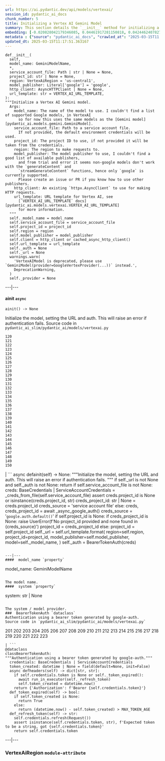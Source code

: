 ```yaml
---
url: https://ai.pydantic.dev/api/models/vertexai/
session_id: pydantic_ai_docs
chunk_number: 5
title: Initializing a Vertex AI Gemini Model
summary: This section details the `__init__` method for initializing a Vertex AI Gemini model, including parameters such as `model_name`, `service_account_file`, `project_id`, `region`, `model_publisher`, and others, along with their descriptions and default values.
embedding: [-0.020828042179346085, 0.04461917281150818, 0.04244624078273773, -0.0017824828391894698, -0.03316189721226692, -0.007648472208529711, -0.011864700354635715, -0.013914169743657112, 0.020062576979398727, 0.0122721241787076, -0.013580822385847569, -0.010179443284869194, -0.0005767990951426327, -0.08375663310289383, -0.01001277007162571, -0.012864742428064346, -0.021420659497380257, 0.02940865233540535, -0.024075092747807503, 0.014272209256887436, 0.010043635033071041, 0.040322694927453995, 0.001368113444186747, 0.041063468903303146, 0.009833749383687973, 0.010716503486037254, -0.01161777600646019, 0.01463024877011776, -0.013333898037672043, -0.057928379625082016, 0.0072904322296381, -0.019321804866194725, -0.036001525819301605, -0.028445648029446602, -0.027877723798155785, -0.010796753689646721, -0.018013108521699905, -0.01954403705894947, 0.00991399958729744, 0.01788964681327343, -0.012290643528103828, -0.04866872727870941, 0.005074288696050644, 0.05560729280114174, -0.051409583538770676, 0.004552661906927824, -0.009383113123476505, 0.02416151762008667, -0.006154581438750029, -0.014420364052057266, -0.0030680310446769, -0.004376728553324938, -0.009722634218633175, 0.00830899365246296, -0.010784407146275043, -0.027581414207816124, 0.002152869012206793, 0.015667330473661423, -0.020383579656481743, 0.001964589348062873, 0.028124647215008736, -0.0335322842001915, -0.025655407458543777, 0.0009684052201919258, 0.010883176699280739, -0.033186592161655426, -0.044545095413923264, 0.0008758087060414255, -0.026173947378993034, 0.00018326393910683692, -0.020346540957689285, 0.0196921918541193, 0.0018951420206576586, -0.02819872461259365, -0.051557738333940506, -0.028075262904167175, -0.04923665151000023, 0.06153346970677376, -0.0027748087886720896, -0.02250712551176548, -0.016346370801329613, 0.021803392097353935, 0.012123970314860344, -0.015395713970065117, -0.01832176372408867, -0.006537314038723707, -0.0335569754242897, -0.01382774580270052, -0.004290305078029633, -0.0031467382796108723, 0.0074694519862532616, -0.011691853404045105, -0.04429817199707031, 0.010167096741497517, 0.03738429769873619, 0.01001277007162571, 0.0012431081850081682, -0.0071731433272361755, 0.008475667797029018, -0.0007330557564273477, -0.021988585591316223, -0.0022022537887096405, -0.0364459864795208, 0.05029842630028725, 0.023470129817724228, 0.008179359138011932, 0.01851930283010006, 0.027877723798155785, -0.014049977995455265, 0.027136951684951782, -0.1040044054389, 0.03819914907217026, 0.0437549389898777, -0.03407551720738411, -0.09121374040842056, -0.018383493646979332, -0.0427672415971756, 0.021902162581682205, 0.003793370444327593, -0.04466855898499489, -0.03190258517861366, -0.00848184060305357, 0.020679887384176254, -0.023420745506882668, -0.007413893938064575, 0.006796583998948336, -0.016445141285657883, -0.025507252663373947, -0.09600406140089035, -0.03995230793952942, 0.05076758190989494, -0.0033334745094180107, 0.054965291172266006, -0.03703860566020012, -0.021013235673308372, -0.027828339487314224, -0.05664437264204025, 0.006839795969426632, -0.05323682352900505, 0.03138404339551926, -0.009667076170444489, -0.024272631853818893, 0.03627314046025276, 0.029927192255854607, 0.0030525983311235905, 0.002271701116114855, -0.016741449013352394, 0.006475582718849182, 0.00549405999481678, 0.013630206696689129, -0.020037885755300522, 0.009741153568029404, 0.010870831087231636, -0.019037842750549316, -0.0291617289185524, -0.014037631452083588, 0.011235043406486511, 0.050915736705064774, 0.020334193482995033, -0.04738472402095795, 0.022877512499690056, 0.0666201040148735, 0.003003213554620743, -0.03456936404109001, -0.060990236699581146, 0.021136697381734848, -0.06839795410633087, -0.05066881328821182, -0.06010131165385246, -0.07071904093027115, 0.004781066440045834, -0.011093062348663807, -0.04079185053706169, -0.060447003692388535, -0.020630503073334694, -0.017383452504873276, -0.0035587926395237446, 0.02377878502011299, -0.016346370801329613, -0.04563156142830849, 0.0017485307762399316, 0.01402528490871191, -0.0427919365465641, 0.03432244062423706, -0.028741957619786263, 0.020000847056508064, 0.010136231780052185, 0.02669248916208744, 0.003095810068771243, 0.020581118762493134, -0.006281130015850067, 0.022766396403312683, 0.03126058354973793, 0.009012727066874504, 0.02221081778407097, -0.014049977995455265, 0.027038181200623512, -0.038915228098630905, 0.0627187043428421, 0.03770529851317406, -0.00667312229052186, -0.027581414207816124, 0.010333770886063576, -0.0427672415971756, 0.01818595454096794, -0.023112090304493904, -0.010222654789686203, 0.017346413806080818, -0.04029800370335579, 0.0015139529714360833, 0.025704791769385338, -0.04380432516336441, 0.001697602798230946, 0.007728722412139177, -0.030001269653439522, 0.0330631285905838, -0.010574521496891975, -0.016420448198914528, 0.035902753472328186, 0.00988930743187666, -0.033137205988168716, 0.051755279302597046, 2.275125189044047e-05, -0.0005054226494394243, 0.03568052127957344, -0.0008650057716295123, -0.02279108762741089, -0.025173906236886978, 0.006173100788146257, 0.043137628585100174, -0.002483129734173417, 0.014642595313489437, -0.015148789621889591, -0.018297070637345314, -0.03701391443610191, -0.026865335181355476, 0.05605175718665123, 0.021593507379293442, 0.02684064209461212, 0.002560293534770608, 0.0026868421118706465, 0.018025454133749008, -0.030371656641364098, 0.01837114803493023, 0.03958192467689514, 0.020778657868504524, -0.005873705726116896, -0.04903911426663399, 0.01696368120610714, 0.021161390468478203, 0.012889434583485126, -0.03368043899536133, 0.014247517101466656, 0.03664352744817734, 0.0032161856070160866, 0.016642680391669273, -0.04155731573700905, 0.0077534145675599575, -0.028025878593325615, -0.035458292812108994, -0.012586953118443489, 0.041804239153862, -0.03153219819068909, -0.012803011573851109, -0.0004251723294146359, -0.006163841113448143, -0.037162065505981445, 0.002047926187515259, -0.015543867833912373, -0.05244666337966919, 0.034445904195308685, 0.017272336408495903, 0.0291617289185524, -0.05476775020360947, 0.005713204853236675, 0.03217420354485512, -0.007611433509737253, 0.07452167570590973, 0.007179316133260727, 0.046446412801742554, 0.035606447607278824, -0.0005783424130640924, -0.006444717291742563, 0.0393843837082386, -0.035803984850645065, 0.06202731654047966, -0.03047042526304722, 0.0019198344089090824, -0.014716672711074352, -0.012235086411237717, 0.01963046006858349, 0.00045372292515821755, -0.008716418407857418, -0.0247911736369133, 0.007345990277826786, 0.01827237941324711, 0.03748307004570961, 0.017099488526582718, -0.007191662676632404, 0.03192727640271187, 0.07541059702634811, 0.02061815746128559, -0.0041853622533380985, -0.023544207215309143, -0.036001525819301605, 0.04526117444038391, 0.011580737307667732, 0.021889815106987953, 0.060644544661045074, 0.020383579656481743, 0.03533482924103737, 0.006623737048357725, -0.019321804866194725, -0.006463236641138792, -0.0228404738008976, -0.02047000266611576, 0.005348992068320513, -0.0007504175882786512, 0.019284768030047417, 0.010537482798099518, -0.05812591686844826, -0.023161474615335464, -0.04506363719701767, -0.006031119730323553, -0.03772999346256256, 0.009142362512648106, 0.036149680614471436, -0.04923665151000023, -0.011809142306447029, -0.0014707412337884307, 0.01891438104212284, -0.04029800370335579, -0.03316189721226692, 0.0066360835917294025, 0.020902119576931, -0.0374336838722229, 0.01593894697725773, 0.012679548934102058, -0.0117906229570508, 0.029038267210125923, -0.04239685833454132, -0.016494525596499443, 0.0058459267020225525, 0.03713737428188324, -0.054619595408439636, 0.011747411452233791, 0.001916747773066163, 0.023223206400871277, -0.00043250288581475616, 0.021939201280474663, -0.0018303244141861796, -0.01304993499070406, 0.01998850144445896, -0.005855186376720667, -0.06163223832845688, -0.05975561589002609, 0.028717264533042908, 0.0017655068077147007, -0.020309502258896828, -0.008963342756032944, -0.09249774366617203, 0.0021374360658228397, 0.021704623475670815, 0.02614925615489483, -0.024050401523709297, -0.024754134938120842, 0.03837199509143829, 0.0145808644592762, -0.035754598677158356, 0.019482307136058807, -0.015963638201355934, -0.0004039522900711745, -0.037458375096321106, -0.00192292092833668, 0.00651262141764164, -0.0149512505158782, -0.0007770390948280692, 0.01663033291697502, 0.005975561682134867, -0.004886009264737368, 0.0637063980102539, 0.01861807145178318, -0.0005285717779770494, -0.028420956805348396, 0.027161644771695137, -0.02449486404657364, -0.008759629912674427, -0.0033828592859208584, -0.03474221006035805, 0.015457444824278355, 0.0117906229570508, -0.005460107699036598, -0.0335322842001915, 0.02839626371860504, 0.015136443078517914, -0.004163756500929594, 0.029482729732990265, 0.003061858005821705, 0.06108900532126427, 0.013580822385847569, 0.012716587632894516, 0.0009537441073916852, 0.013494398444890976, -0.003497061552479863, 0.014358632266521454, 0.0011227327631786466, 0.03476690500974655, 0.03785345330834389, -0.00848184060305357, 0.0004274872480891645, 0.051212046295404434, -0.06252116709947586, 0.0184699185192585, 0.024470172822475433, -0.021223120391368866, -0.030445734038949013, 0.057878993451595306, -0.001432159449905157, 0.015432752668857574, 0.05605175718665123, -0.03461875021457672, -0.035359520465135574, -0.02605048567056656, -0.07417598366737366, -0.04894034564495087, 0.01759333722293377, -0.004123631399124861, -0.04884157329797745, 0.012111623771488667, -0.06859549880027771, 0.03153219819068909, -0.004802672658115625, 0.0675584152340889, -0.015284597873687744, 0.008734937757253647, -0.010747368447482586, -0.036915142089128494, 0.013309205882251263, -0.024025708436965942, 0.018161263316869736, 0.007345990277826786, -0.067064568400383, -0.03121119737625122, 0.010228828527033329, -0.01972923055291176, 0.0021189169492572546, -0.025210944935679436, -0.02975434623658657, -0.00237047066912055, -0.044890791177749634, 0.019679846242070198, 0.012377067469060421, 0.02765549160540104, -0.01157456450164318, -0.0004409909015521407, -0.006734853144735098, 0.06765718758106232, 0.05940992385149002, 0.03802630305290222, -0.05308866873383522, 0.02654433436691761, -0.03854484111070633, -0.02134658209979534, 0.035260751843452454, -0.001521669328212738, 0.006734853144735098, 0.015037673525512218, 0.02338370680809021, 0.0005544216255657375, -0.042421549558639526, -0.01929711364209652, 0.036816373467445374, 0.03311251476407051, 0.004537228960543871, -0.03155689314007759, -0.036915142089128494, -0.016210563480854034, -0.011864700354635715, 0.006821276620030403, -0.019321804866194725, 0.03056919574737549, -0.004256353247910738, 0.027161644771695137, 0.023260243237018585, 0.003821149468421936, 0.08578141033649445, -0.020716926082968712, -0.02221081778407097, 0.015617945231497288, 0.011191831901669502, -0.011907911859452724, 0.024297324940562248, 0.02411213144659996, -0.013556129299104214, 0.07659583538770676, -0.018704496324062347, -0.007191662676632404, -0.03543359786272049, -0.025247981771826744, -0.0025139953941106796, 0.004080419894307852, 0.015975985676050186, -0.014161093160510063, 0.04592787101864815, -0.03777937591075897, 0.0030711176805198193, -0.02133423648774624, 0.013531437143683434, -0.053829438984394073, 0.02303801290690899, -0.05338497832417488, 0.02080334909260273, 0.018593380227684975, 0.006568179465830326, 0.012358548119664192, 0.01188321877270937, 0.008463321253657341, 0.06182977929711342, -0.001946069998666644, -0.009006554260849953, 0.015432752668857574, 0.02290220372378826, -0.0020911379251629114, -0.020198386162519455, -0.025803562253713608, 0.001657477580010891, -0.02235897071659565, -0.003097353270277381, -0.048347726464271545, 0.0065743522718548775, 0.028445648029446602, -0.031630970537662506, 0.003314955160021782, -0.01856868714094162, -0.013383282348513603, 0.04340924695134163, 0.00804355088621378, -0.0393843837082386, -0.0026019620709121227, 0.011525179259479046, 0.0036668218672275543, 0.03948315232992172, -0.019383536651730537, 0.015568559989333153, 0.007055854424834251, 0.012852395884692669, -0.028692573308944702, -0.0009375396766699851, 0.015667330473661423, 0.01905019022524357, 0.02206266298890114, -0.03703860566020012, 0.032149508595466614, -0.04432286322116852, 0.01667971909046173, -7.33055712771602e-05, -0.016309332102537155, -0.028890112414956093, -0.005392203573137522, 0.010080673731863499, 0.003179146908223629, 0.0005401463131420314, 0.024531902745366096, 0.030890196561813354, -0.03649537265300751, 0.020729273557662964, 0.024235593155026436, 0.0006493330583907664, -0.01482778787612915, -0.031581584364175797, -0.0004282588779460639, -0.015259905718266964, -0.0102103091776371, 0.0007797398138791323, 0.01988973096013069, -0.00404646759852767, 0.014124054461717606, -0.015012981370091438, -0.008617648854851723, 0.02995188534259796, -0.03970538452267647, -0.012438798323273659, 0.00987078808248043, 0.032791510224342346, -0.0422980859875679, 0.02995188534259796, -0.009660902433097363, 0.017852608114480972, 0.02533440664410591, 0.0024044227320700884, -0.010944907553493977, 0.005676166154444218, 0.016840219497680664, 0.002864318899810314, -0.003969303797930479, -0.0476316474378109, 0.025556636974215508, 0.0012786035658791661, -0.041804239153862, 0.05353312939405441, 0.04224870353937149, 0.003200752893462777, -0.013926515355706215, 0.06508917361497879, 0.0019414402777329087, -0.020791003480553627, 0.0023504081182181835, 0.031235890462994576, -0.04252031818032265, -0.0034600230865180492, -0.0038890535943210125, 0.008185531944036484, 0.00708671985194087, 0.0016188956797122955, -0.022581202909350395, -0.001463024877011776, -0.002813390688970685, 0.010105365887284279, 0.05210097134113312, -0.04014984890818596, 0.03150750696659088, 0.0019506998360157013, 0.030272886157035828, 0.009796710684895515, 0.010389328934252262, 0.00021393652423284948, -0.020778657868504524, -0.028964189812541008, 0.009000381454825401, 0.03212481737136841, -0.02960619144141674, 0.02930988371372223, 0.05061942711472511, -0.004913788288831711, -0.028544418513774872, -0.008383071050047874, 0.024050401523709297, 0.0024553509429097176, -0.00950040202587843, -0.01977861486375332, -0.003703860566020012, -0.0023133696522563696, 0.020494695752859116, -0.014593210071325302, 0.019519345834851265, -0.006864488124847412, -0.035408906638622284, 0.04259439557790756, -0.00573481060564518, -0.018803264945745468, 0.007525010034441948, -0.030840812250971794, 0.014877173118293285, 0.028766650706529617, 0.015012981370091438, -0.01098811998963356, 0.0041884491220116615, -0.01188321877270937, 0.004027948249131441, 0.01827237941324711, -0.022235509008169174, 0.004540315829217434, -0.00669781444594264, 0.0033705129753798246, -0.0017300115432590246, 0.01744518242776394, 0.049755193293094635, -0.015111750923097134, 0.005941609386354685, -0.014716672711074352, 0.012679548934102058, 0.040520235896110535, 0.004571181256324053, 0.007975646294653416, 0.0177414920181036, -0.024531902745366096, 0.005247135646641254, -0.029186420142650604, 0.011506659910082817, 0.046890873461961746, 0.036939837038517, 0.021309543401002884, -0.04711310565471649, 0.04629825800657272, 0.04681679606437683, -0.03797691687941551, 0.017519259825348854, -0.022828126326203346, 0.006444717291742563, -0.003197666257619858, 0.010593040846288204, -0.03187789395451546, -0.010222654789686203, 0.021754007786512375, -0.028371572494506836, 0.02970496192574501, -0.012889434583485126, 0.020741619169712067, 0.016593296080827713, -0.041804239153862, -0.02114904299378395, 0.0054570212960243225, 0.020482348278164864, -0.0073089515790343285, -0.02755672298371792, 0.008525052107870579, -0.012074585072696209, 0.04417470842599869, 0.01906253583729267, -0.04261908680200577, -0.03995230793952942, 0.0033828592859208584, -0.00930903572589159, 0.036248449236154556, 0.0010278213303536177, -0.0045557483099401, 0.028890112414956093, 0.045285869389772415, -0.012093104422092438, 0.0048273648135364056, -0.05516282841563225, 0.019235381856560707, 0.004697729833424091, 0.03476690500974655, 0.019963808357715607, -0.024173863232135773, -0.007401547860354185, 0.0349891372025013, -0.04691556841135025, -0.015778446570038795, -0.02679125778377056, -0.03822384029626846, 0.008080588653683662, 0.02275405079126358, -0.005318126641213894, 0.008660860359668732, -0.04101408272981644, -0.023791130632162094, -0.013469706289470196, 0.027680184692144394, -0.009463363327085972, 0.007629952859133482, -0.02619864046573639, 0.020741619169712067, -0.0028766649775207043, 0.015482136979699135, 0.0011875502532348037, 0.042174626141786575, -0.015136443078517914, 0.024531902745366096, -0.008741110563278198, 0.007864530198276043, 0.005540357902646065, -0.022149085998535156, -0.010358463041484356, 0.002614308148622513, -0.005756416358053684, 0.00850653275847435, -0.061039622873067856, 0.005855186376720667, -0.013654898852109909, -0.057236991822719574, 0.0008472580811940134, 0.04049554094672203, -0.04456978663802147, -0.03772999346256256, 0.016259947791695595, 0.03686575964093208, -0.002010887721553445, -0.006265697535127401, 0.001899771741591394, 0.005358251743018627, 0.015161136165261269, 0.03222358599305153, 0.02187746949493885, -0.010339943692088127, 0.0223713181912899, -0.0138524379581213, 0.001839584088884294, 0.0019846518989652395, 0.0034878021106123924, 0.014358632266521454, -0.00804972369223833, 0.015012981370091438, 0.03392736241221428, -0.026272717863321304, -0.005256395321339369, -0.01263633742928505, -0.00830899365246296, -0.0005872162291780114, -0.04987865686416626, 0.016494525596499443, 0.01419813185930252, 0.01603771559894085, -0.007284258957952261, 0.016494525596499443, -0.008432455360889435, -0.06874365359544754, -0.017914338037371635, 0.021507084369659424, -0.0077102030627429485, 0.037458375096321106, -0.018210647627711296, 0.021716969087719917, -0.010543656535446644, 0.04118692874908447, -0.016506871208548546, 0.002689928747713566, -0.0028442563489079475, -0.0028704919386655092, -0.016852565109729767, 0.04856995865702629, -0.022433048114180565, -0.011247389949858189, -0.03943376988172531, 0.03432244062423706, 0.002330345567315817, -0.02639617957174778, 0.024976365268230438, 0.019865037873387337, 0.00373781262896955, -0.008179359138011932, -0.04024861752986908, 0.007549702189862728, 0.0010116168996319175, -0.01585252396762371, -0.028519725427031517, 0.005006385035812855, -0.011364678852260113, 0.0001505657855886966, 0.030198808759450912, -0.03155689314007759, 0.0729413628578186, 0.018581032752990723, 0.024964019656181335, 0.0524960495531559, -0.006845968775451183, 0.025852946564555168, -0.02363063022494316, 0.04792795702815056, 0.054668981581926346, 0.026618411764502525, 0.003490888513624668, 0.007889223285019398, 0.03948315232992172, -0.001745444256812334, 0.0024322017561644316, -0.002443004632368684, 0.0641508623957634, -0.022334279492497444, 0.018605725839734077, -0.01813657023012638, 0.051360201090574265, -0.027260413393378258, -0.0037069469690322876, 0.010846138000488281, 0.03335943818092346, 0.03232235461473465, -0.006802757270634174, -0.035359520465135574, 0.003703860566020012, -0.02275405079126358, 0.008358378894627094, 0.010407848283648491, 0.00215749884955585, -0.048594649881124496, -7.64403521316126e-05, -0.0028828380163758993, 0.008469494059681892, 0.0002444162091705948, -0.029433345422148705, -0.01745752990245819, -0.0011250476818531752, -0.019753923639655113, 0.019852692261338234, -0.002140522701665759, -0.018642764538526535, 0.013086973689496517, -0.0042779590003192425, 0.04442163556814194, 0.01900080405175686, -0.04627356305718422, 0.021852776408195496, 0.003879793919622898, -0.04101408272981644, 0.014111708849668503, -0.004984778817743063, 0.040174540132284164, -0.007117585279047489, 0.006021860055625439, 0.0029090738389641047, 0.009302862919867039, -0.005599002353847027, -0.00274702999740839, -0.003568052314221859, 0.011957296170294285, 0.008432455360889435, 0.02459363453090191, 0.007241047453135252, -0.007204008754342794, 0.0037810243666172028, 0.01445740181952715, -0.02060580998659134, -0.00031502105412073433, -0.02659371867775917, 0.0021497823763638735, 0.021655237302184105, 0.014519133605062962, 0.03800160810351372, -0.03153219819068909, -0.015716714784502983, -0.036149680614471436, 0.028025878593325615, 0.07170674204826355, -0.0035124944988638163, 0.0016374150291085243, -0.008543571457266808, -0.0036544757895171642, 0.021062619984149933, 0.014704326167702675, 0.01686491072177887, 0.004419940058141947, -0.02182808518409729, -0.0004224715812597424, -0.005636041052639484, 0.015346328727900982, -0.01417343970388174, 0.04652048647403717, 0.008734937757253647, -0.006994123104959726, -0.039878230541944504, -0.03377920761704445, -0.032248277217149734, 0.035952139645814896, -0.03632252663373947, -0.0476563386619091, -0.045088328421115875, 0.009333728812634945, 0.0074756252579391, -0.020976196974515915, -0.023013319820165634, -0.03634721785783768, 0.013111665844917297, -0.00865468755364418, -0.051557738333940506, 0.02280343510210514, 0.010883176699280739, 0.014593210071325302, 0.001491575501859188, -0.027630800381302834, 0.03669290989637375, -0.00850653275847435, 0.03577929362654686, -0.020815696567296982, -0.012074585072696209, -0.01837114803493023, 0.02459363453090191, 0.0053675114177167416, 0.009654729627072811, -0.045187097042798996, 0.009451017715036869, 0.018790919333696365, -0.025149213150143623, -0.004558835178613663, -0.014679634012281895, -0.013111665844917297, -0.013074628077447414, -0.00668546836823225, -0.00510515458881855, 0.05387882515788078, 0.01584017649292946, 0.025001058354973793, 0.051113273948431015, 0.0001746794587234035, -0.05024904012680054, -0.008716418407857418, 0.015642637386918068, 0.01711183600127697, 0.010000423528254032, 0.011154793202877045, 0.025507252663373947, 0.0350138284265995, -0.022445395588874817, -0.006938565522432327, -0.00274702999740839, -0.007741068489849567, -0.0018272378947585821, 0.010352290235459805, 0.021124351769685745, 0.0050094714388251305, 0.03948315232992172, -0.007389201782643795, -0.012679548934102058, 0.057582683861255646, 0.03511259704828262, 0.009537440724670887, -0.0006535770371556282, 0.012840050272643566, 0.004018688574433327, -0.02430967055261135, 0.003598917741328478, 0.0006840567220933735, -0.003321128198876977, -0.016692064702510834, 0.0022732443176209927, 0.005737897474318743, -0.024470172822475433, 0.006086677312850952, -0.009012727066874504, 0.008037377148866653, -0.040767159312963486, -0.04592787101864815, 0.014346286654472351, -0.009290516376495361, -0.0025633801706135273, -0.047606952488422394, -0.02809995599091053, -0.027087567374110222, -0.01633402518928051, -0.014259862713515759, 0.01964280754327774, 0.005815060809254646, 0.05654560402035713, -0.005330472718924284, 0.004490931052714586, 0.030939580872654915, -0.01618587039411068, 0.0023751005064696074, 0.0252850204706192, -0.018753880634903908, -0.023803476244211197, 0.01998850144445896, 0.0062471781857311726, -0.014074670150876045, -0.0038180628325790167, -0.005176145117729902, 0.023507168516516685, -0.007333643734455109, 0.04837241768836975, -0.011148620396852493, -0.018124224618077278, 0.02047000266611576, 0.005003298167139292, 0.03301374241709709, 0.05224912613630295, -0.01460555661469698, 0.002955371979624033, 0.003651389153674245, 0.0020973109640181065, 0.02664310298860073, -0.005219356622546911, 0.014642595313489437, 0.03955722972750664, 0.060693927109241486, 0.03997700288891792, -0.010630079545080662, 0.007858357392251492, 0.024136824533343315, 0.060298848897218704, 0.0008349118870683014, -0.002103484235703945, -0.0015008351765573025, -0.025976408272981644, -0.0026050484739243984, 0.016852565109729767, 0.0408412367105484, 0.06533610075712204, 0.005392203573137522, -0.013074628077447414, -0.013432667590677738, -0.016296986490488052, 0.0035063212271779776, -0.02012430876493454, -0.012679548934102058, -0.0321001261472702, 0.0038551015313714743, -0.02192685380578041, -0.02614925615489483, -0.021272506564855576, -0.00373781262896955, -0.006345947738736868, 0.020729273557662964, 0.022717012092471123, -0.03568052127957344, -0.0073089515790343285, 0.0074756252579391, 0.011957296170294285, 0.03496444225311279, 0.0059014842845499516, 0.026001101359725, -0.022667625918984413, 0.03723614290356636, -0.00573481060564518, 0.01322278194129467, -0.005207010544836521, 0.009438671171665192, -0.006444717291742563, 0.007883049547672272, -0.010339943692088127, -0.028964189812541008, 0.014235170558094978, -0.002416769042611122, -0.00831516645848751, 0.035803984850645065, -0.04128569737076759, -0.006790411192923784, 0.017753837630152702, -0.020865080878138542, -0.0035310136154294014, -0.0024584373459219933, -0.020865080878138542, -0.0035186675377190113, 0.028988881036639214, -0.009679421782493591, -0.01584017649292946, -0.02381582371890545, -0.0011744324583560228, -0.010920215398073196, -0.007957126945257187, -0.023408398032188416, 0.018050147220492363, 0.02047000266611576, 0.0018889688653871417, -0.029729653149843216, 0.018630418926477432, 0.003426071023568511, -0.027976492419838905, 0.03266805037856102, -0.004960086662322283, 0.012506701983511448, 0.03928561508655548, -0.036766987293958664, -0.00848184060305357, -0.07086719572544098, 0.018210647627711296, 0.005673079751431942, -0.006024946458637714, 0.010136231780052185, -0.008599129505455494, -0.022815780714154243, 0.009012727066874504, 0.0006207824335433543, -0.003404465038329363, -0.004052640870213509, -0.002560293534770608, 0.021791046485304832, -0.00365756219252944, 0.07526244968175888, -0.017951376736164093, -0.03627314046025276, -0.006623737048357725, 0.013506744988262653, 0.02061815746128559, 0.0048736631870269775, 0.030297579243779182, -0.00028936410672031343, -0.035754598677158356, -0.027235720306634903, -0.004364382475614548, -0.013494398444890976, 0.0030988967046141624, 0.037063296884298325, -0.00483662448823452, 0.027359183877706528, -0.025149213150143623, -0.006370639894157648, 0.011265909299254417, 0.011728892102837563, 0.019223036244511604, -0.018630418926477432, -0.027309797704219818, -0.0028535157907754183, -0.010136231780052185, 0.024729441851377487, -0.013679591938853264, 0.01460555661469698, 0.053928207606077194, -0.02513686753809452, -0.009080631658434868, 0.018297070637345314, 0.016593296080827713, -0.024778826162219048, 0.01992676965892315, -0.03296435996890068, -0.002304109977558255, 0.010432540439069271, -0.0024584373459219933, 0.03387797623872757, 0.01417343970388174, -0.00021412943897303194, -0.03649537265300751, -0.019852692261338234, 0.004642171785235405, -0.018210647627711296, -0.013963554054498672, -0.009969557635486126, 0.010926388204097748, 0.005703945178538561, 0.007642298936843872, 0.004784153308719397, -0.008537398651242256, -0.032939665019512177, -0.014815442264080048, 0.010735022835433483, 0.023075051605701447, 0.0009583738865330815, -0.0032192720100283623, -0.0088707460090518, 0.003960044123232365, -0.00014352459402289242, 0.028865419328212738, -0.013790707103908062, -0.043137628585100174, 0.01876622624695301, -0.02921111322939396, -0.0004232432402204722, 0.0076978569850325584, -0.02055642567574978, -0.013185743242502213, 0.005361338146030903, -0.037162065505981445, -0.004074246622622013, -0.01803780160844326, -0.03195197135210037, -0.013704284094274044, 0.002341148443520069, 0.040026385337114334, 0.019223036244511604, -0.0033581668976694345, 0.0021914509125053883, 0.008981862105429173, -0.025729484856128693, -0.006870661396533251, 0.010420193895697594, -0.008994207717478275, -0.02226020209491253, 0.005827407352626324, 0.0006477897986769676, 0.025531945750117302, 0.01008684653788805, 0.0026528900489211082, 0.010420193895697594, 0.006157668307423592, -0.013667245395481586, -0.007006469648331404, -0.0027701789513230324, 0.020445309579372406, 0.02605048567056656, 0.019753923639655113, -0.029186420142650604, 0.020000847056508064, -0.02314912900328636, -0.022494779899716377, 0.04175485298037529, -0.02995188534259796, 0.00841393694281578, 0.04101408272981644, 0.03748307004570961, 0.02684064209461212, -0.0029229633510112762, -0.007222528103739023, 0.02206266298890114, 0.00416684290394187, 0.0029121602419763803, 0.02207500860095024, -0.012679548934102058, -0.03824853152036667, 0.018260031938552856, -0.03190258517861366, -0.004990952089428902, -0.010500445030629635, 0.007210182026028633, -0.004882922861725092, 0.021260159090161324, -0.012161009013652802, -0.007765761110931635, 0.0025201684329658747, -0.026569025591015816, 0.002364297630265355, -0.009321382269263268, -0.017877299338579178, 0.03656945005059242, 0.020988542586565018, 0.013321551494300365, -0.014111708849668503, -0.027161644771695137, 0.008759629912674427, -0.04706371948122978, -0.00792008824646473, -0.0021837344393134117, 0.001373514998704195, 0.02450720965862274, -0.02975434623658657, 0.01949465274810791, 0.0379275307059288, -0.04968111589550972, 0.006376813165843487, 0.0252726748585701, -0.020482348278164864, 0.001726925023831427, -0.00668546836823225, 0.020741619169712067, -0.03940907493233681, 0.02221081778407097, -0.026741873472929, -0.04587848484516144, -0.013840092346072197, -0.013358590193092823, 0.000622325751464814, -0.0070249889977276325, -0.03671760484576225, 0.007185489404946566, 0.011691853404045105, 0.03202604874968529, 0.02945803664624691, 0.012346201576292515, 0.0055588772520422935, 0.019482307136058807, -0.007617606315761805, 0.02693941257894039, 0.02343309111893177, 0.006716333795338869, -0.013333898037672043, 0.017272336408495903, -0.011932604014873505, 0.005284174345433712, -0.01339562889188528, 0.010778234340250492, -0.008932476863265038, 0.0016497612232342362, -0.020581118762493134, -0.012790665030479431, -0.009469537064433098, 0.015494483523070812, -0.004296478349715471, -0.0279518011957407, -0.04153262451291084, 0.007197835482656956, -0.002470783656463027, -0.008475667797029018, 0.015506829135119915, -0.0017624202882871032, 0.0008927847375161946, 0.03116181306540966, -0.010877003893256187, 0.02139596827328205, -0.0030340789817273617, 0.0036050910130143166, 0.005382943898439407, 0.043582092970609665, -0.0026683227624744177, -0.01540805958211422, 0.020260117948055267, 0.008228743448853493, 0.007204008754342794, -0.016358718276023865, -0.020334193482995033, -0.024778826162219048, 0.020482348278164864, 0.0029630884528160095, 0.02523563615977764, 0.028371572494506836, 0.0030201897025108337, 0.013445014134049416, 0.026988796889781952, 0.031285274773836136, -0.021618198603391647, -0.005818147677928209, 0.00947570987045765, 0.00850653275847435, -0.04140916094183922, 0.02469240315258503, -0.02629740908741951, 0.0063212551176548, 0.017827915027737617, 0.012438798323273659, 0.029038267210125923, 0.011519006453454494, -0.024914635345339775, -0.02444547973573208, -0.021025581285357475, -0.01613648608326912, -0.010765887796878815, -0.03960661590099335, 0.00592000363394618, 0.04466855898499489, 0.010438713245093822, 0.0027161643374711275, 0.03701391443610191, -0.02245774120092392, 0.005663820076733828, 0.012117796577513218, -0.017976069822907448, 0.012130143120884895, -0.014679634012281895, -0.03528544306755066, 0.021618198603391647, 0.028519725427031517, 0.05024904012680054, -0.0009313665796071291, -0.028470341116189957, -0.00925965141505003, 0.003450763411819935, -0.0043242573738098145, -0.00561443530023098, 0.0022022537887096405, 0.011864700354635715, -0.0032717434223741293, -0.019963808357715607, 0.02940865233540535, -0.013333898037672043, 0.02391459234058857, 0.03328536078333855, -0.003944611642509699, -0.0009120756294578314, -0.04726126044988632, -0.0277048759162426, 0.016469832509756088, -0.010352290235459805, -0.013889476656913757, -0.013630206696689129, 0.019235381856560707, 0.016296986490488052, -0.013914169743657112, 0.0001521090598544106, 0.011222697794437408, -0.011272082105278969, -0.031581584364175797, -0.010000423528254032, 0.020791003480553627, -0.03980415314435959, 0.020791003480553627, 0.009154709056019783, -0.012728934176266193, 0.007716376334428787, -0.0075003174133598804, 0.003404465038329363, 0.00999425072222948, -0.015803137794137, 0.001120417844504118, -0.021815737709403038, 0.00785218458622694, 0.02750733681023121, 0.01730937510728836, -0.02265528030693531, -0.009376940317451954, 0.02512452006340027, 0.0020139741245657206, -0.022099701687693596, 0.03629783168435097, 0.00629656296223402, -0.005240962840616703, 0.011099235154688358, 0.0201736930757761, 0.020445309579372406, -0.04573033004999161, 0.009630037471652031, 0.03368043899536133, -0.0027038182597607374, 0.005679253023117781, 0.0062903896905481815, -0.004561921581625938, -0.022013278678059578, -0.018790919333696365, 0.028840728104114532, 0.012241259217262268, 0.02814934030175209, 0.0075620487332344055, 0.005284174345433712, 0.026223331689834595, -0.002949198940768838, 0.04417470842599869, -0.002983151003718376, -0.054718367755413055, -0.0010610016761347651, 0.05619991198182106, 0.004478584509342909, 0.004290305078029633, -0.004018688574433327, 0.021494736894965172, -0.007895396091043949, -0.02295158989727497, -0.014469748362898827, -0.025149213150143623, 0.018790919333696365, 0.01220422051846981, 0.01235237531363964, 0.0016543910605832934, 0.00221768650226295, -0.01455617230385542, -0.03047042526304722, -0.010389328934252262, 0.02022307924926281, 0.011679506860673428, -0.009321382269263268, -0.010765887796878815, -0.0289148036390543, 0.04274255037307739, 0.00592000363394618, 0.03212481737136841, 0.005703945178538561, -0.037063296884298325, 0.014704326167702675, -0.02177869901061058, 0.015173481777310371, -0.01324747409671545, -0.0026343706995248795, -0.02303801290690899, -0.03328536078333855, 0.0170130655169487, -0.0004394476127345115, -0.009679421782493591, 0.007741068489849567, -0.0060835909098386765, -0.03047042526304722, 0.008401590399444103, -0.018926726654171944, 0.01239558681845665, -0.010617733933031559, 0.013593167997896671, -0.019951462745666504, -0.024371402338147163, -0.01482778787612915, -0.02522329054772854, -0.0011528265895321965, -0.006126802414655685, 0.0032439646311104298, 0.03486567363142967, -0.020877426490187645, -0.000796329986769706, -0.005027990788221359, 0.024852903559803963, 0.011272082105278969, 0.010099193081259727, -0.0014668831136077642, -0.0013403345365077257]
metadata : {"source": "pydantic_ai_docs", "crawled_at": "2025-03-15T11:17:51.363167", "url_path": "/api/models/vertexai/", "chunk_size": 4950}
updated_dt: 2025-03-15T11:17:51.363167
---
```

```
def__init__(
  self,
  model_name: GeminiModelName,
  *,
  service_account_file: Path | str | None = None,
  project_id: str | None = None,
  region: VertexAiRegion = 'us-central1',
  model_publisher: Literal['google'] = 'google',
  http_client: AsyncHTTPClient | None = None,
  url_template: str = VERTEX_AI_URL_TEMPLATE,
):
"""Initialize a Vertex AI Gemini model.
  Args:
    model_name: The name of the model to use. I couldn't find a list of supported Google models, in VertexAI
      so for now this uses the same models as the [Gemini model][pydantic_ai.models.gemini.GeminiModel].
    service_account_file: Path to a service account file.
      If not provided, the default environment credentials will be used.
    project_id: The project ID to use, if not provided it will be taken from the credentials.
    region: The region to make requests to.
    model_publisher: The model publisher to use, I couldn't find a good list of available publishers,
      and from trial and error it seems non-google models don't work with the `generateContent` and
      `streamGenerateContent` functions, hence only `google` is currently supported.
      Please create an issue or PR if you know how to use other publishers.
    http_client: An existing `httpx.AsyncClient` to use for making HTTP requests.
    url_template: URL template for Vertex AI, see
      [`VERTEX_AI_URL_TEMPLATE` docs][pydantic_ai.models.vertexai.VERTEX_AI_URL_TEMPLATE]
      for more information.
  """
  self._model_name = model_name
  self.service_account_file = service_account_file
  self.project_id = project_id
  self.region = region
  self.model_publisher = model_publisher
  self.client = http_client or cached_async_http_client()
  self.url_template = url_template
  self._auth = None
  self._url = None
  warnings.warn(
    'VertexAIModel is deprecated, please use `GeminiModel(provider=GoogleVertexProvider(...))` instead.',
    DeprecationWarning,
  )
  self._provider = None

```
  
---|---  
####  ainit `async`
```
ainit() -> None

```

Initialize the model, setting the URL and auth.
This will raise an error if authentication fails.
Source code in `pydantic_ai_slim/pydantic_ai/models/vertexai.py`
```
120
121
122
123
124
125
126
127
128
129
130
131
132
133
134
135
136
137
138
139
140
141
142
143
144
145
146
147
148
149
150
```
| ```
async defainit(self) -> None:
"""Initialize the model, setting the URL and auth.
  This will raise an error if authentication fails.
  """
  if self._url is not None and self._auth is not None:
    return
  if self.service_account_file is not None:
    creds: BaseCredentials | ServiceAccountCredentials = _creds_from_file(self.service_account_file)
    assert creds.project_id is None or isinstance(creds.project_id, str)
    creds_project_id: str | None = creds.project_id
    creds_source = 'service account file'
  else:
    creds, creds_project_id = await _async_google_auth()
    creds_source = '`google.auth.default()`'
  if self.project_id is None:
    if creds_project_id is None:
      raise UserError(f'No project_id provided and none found in {creds_source}')
    project_id = creds_project_id
  else:
    project_id = self.project_id
  self._url = self.url_template.format(
    region=self.region,
    project_id=project_id,
    model_publisher=self.model_publisher,
    model=self._model_name,
  )
  self._auth = BearerTokenAuth(creds)

```
  
---|---  
####  model_name `property`
```
model_name: GeminiModelName[](https://ai.pydantic.dev/api/models/gemini/#pydantic_ai.models.gemini.GeminiModelName "pydantic_ai.models.gemini.GeminiModelName")

```

The model name.
####  system `property`
```
system: str[](https://docs.python.org/3/library/stdtypes.html#str) | None

```

The system / model provider.
###  BearerTokenAuth `dataclass`
Authentication using a bearer token generated by google-auth.
Source code in `pydantic_ai_slim/pydantic_ai/models/vertexai.py`
```
201
202
203
204
205
206
207
208
209
210
211
212
213
214
215
216
217
218
219
220
221
222
223
```
| ```
@dataclass
classBearerTokenAuth:
"""Authentication using a bearer token generated by google-auth."""
  credentials: BaseCredentials | ServiceAccountCredentials
  token_created: datetime | None = field(default=None, init=False)
  async defheaders(self) -> dict[str, str]:
    if self.credentials.token is None or self._token_expired():
      await run_in_executor(self._refresh_token)
      self.token_created = datetime.now()
    return {'Authorization': f'Bearer {self.credentials.token}'}
  def_token_expired(self) -> bool:
    if self.token_created is None:
      return True
    else:
      return (datetime.now() - self.token_created) > MAX_TOKEN_AGE
  def_refresh_token(self) -> str:
    self.credentials.refresh(Request())
    assert isinstance(self.credentials.token, str), f'Expected token to be a string, got {self.credentials.token}'
    return self.credentials.token

```
  
---|---  
###  VertexAiRegion `module-attribute`